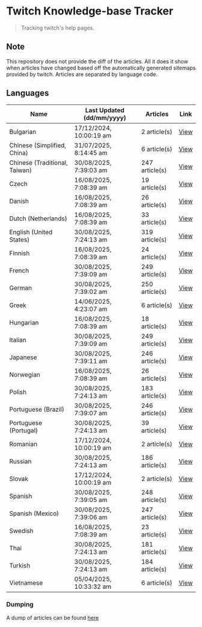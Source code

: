 # Twitch Knowledge-base Tracker
> Tracking twitch's help pages. 

## Note
This repository does not provide the diff of the articles. All it does it show when articles have changed based
off the automatically generated sitemaps provided by twitch. Articles are separated by language code.

## Languages

| Name                          | Last Updated (dd/mm/yyyy) | Articles       | Link                   |
|-------------------------------|---------------------------|----------------|------------------------|
| Bulgarian                     | 17/12/2024, 10:00:19 am   | 2 article(s)   | [View](docs/bg.md)     |
| Chinese (Simplified, China)   | 31/07/2025, 8:14:45 am    | 6 article(s)   | [View](docs/zh_CN.md)  |
| Chinese (Traditional, Taiwan) | 30/08/2025, 7:39:03 am    | 247 article(s) | [View](docs/zh_TW.md)  |
| Czech                         | 16/08/2025, 7:08:39 am    | 19 article(s)  | [View](docs/cs.md)     |
| Danish                        | 16/08/2025, 7:08:39 am    | 26 article(s)  | [View](docs/da.md)     |
| Dutch (Netherlands)           | 16/08/2025, 7:08:39 am    | 33 article(s)  | [View](docs/nl_NL.md)  |
| English (United States)       | 30/08/2025, 7:24:13 am    | 319 article(s) | [View](docs/en_US.md)  |
| Finnish                       | 16/08/2025, 7:08:39 am    | 24 article(s)  | [View](docs/fi.md)     |
| French                        | 30/08/2025, 7:39:09 am    | 249 article(s) | [View](docs/fr.md)     |
| German                        | 30/08/2025, 7:39:02 am    | 250 article(s) | [View](docs/de.md)     |
| Greek                         | 14/06/2025, 4:23:07 am    | 6 article(s)   | [View](docs/el.md)     |
| Hungarian                     | 16/08/2025, 7:08:39 am    | 18 article(s)  | [View](docs/hu.md)     |
| Italian                       | 30/08/2025, 7:39:09 am    | 249 article(s) | [View](docs/it.md)     |
| Japanese                      | 30/08/2025, 7:39:11 am    | 246 article(s) | [View](docs/ja.md)     |
| Norwegian                     | 16/08/2025, 7:08:39 am    | 26 article(s)  | [View](docs/no.md)     |
| Polish                        | 30/08/2025, 7:24:13 am    | 183 article(s) | [View](docs/pl.md)     |
| Portuguese (Brazil)           | 30/08/2025, 7:39:07 am    | 246 article(s) | [View](docs/pt_BR.md)  |
| Portuguese (Portugal)         | 30/08/2025, 7:24:13 am    | 39 article(s)  | [View](docs/pt_PT.md)  |
| Romanian                      | 17/12/2024, 10:00:19 am   | 2 article(s)   | [View](docs/ro.md)     |
| Russian                       | 30/08/2025, 7:24:13 am    | 186 article(s) | [View](docs/ru.md)     |
| Slovak                        | 17/12/2024, 10:00:19 am   | 2 article(s)   | [View](docs/sk.md)     |
| Spanish                       | 30/08/2025, 7:39:05 am    | 248 article(s) | [View](docs/es.md)     |
| Spanish (Mexico)              | 30/08/2025, 7:39:06 am    | 247 article(s) | [View](docs/es_MX.md)  |
| Swedish                       | 16/08/2025, 7:08:39 am    | 23 article(s)  | [View](docs/sv.md)     |
| Thai                          | 30/08/2025, 7:24:13 am    | 181 article(s) | [View](docs/th.md)     |
| Turkish                       | 30/08/2025, 7:24:13 am    | 184 article(s) | [View](docs/tr.md)     |
| Vietnamese                    | 05/04/2025, 10:33:32 am   | 6 article(s)   | [View](docs/vi.md)     |

### Dumping
A dump of articles can be found [here](docs/RAW.md)